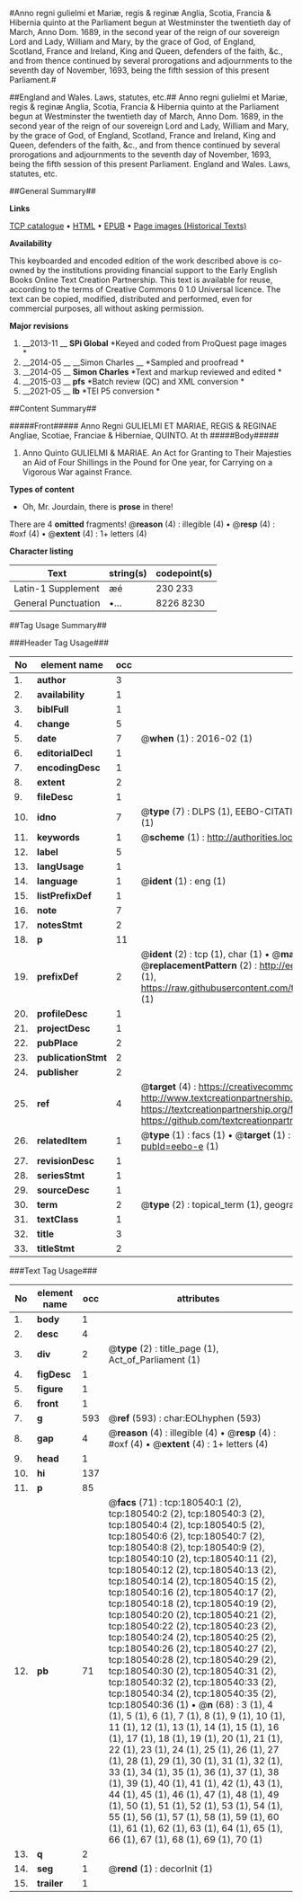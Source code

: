 #Anno regni gulielmi et Mariæ, regis & reginæ Anglia, Scotia, Francia & Hibernia quinto at the Parliament begun at Westminster the twentieth day of March, Anno Dom. 1689, in the second year of the reign of our sovereign Lord and Lady, William and Mary, by the grace of God, of England, Scotland, France and Ireland, King and Queen, defenders of the faith, &c., and from thence continued by several prorogations and adjournments to the seventh day of November, 1693, being the fifth session of this present Parliament.#

##England and Wales. Laws, statutes, etc.##
Anno regni gulielmi et Mariæ, regis & reginæ Anglia, Scotia, Francia & Hibernia quinto at the Parliament begun at Westminster the twentieth day of March, Anno Dom. 1689, in the second year of the reign of our sovereign Lord and Lady, William and Mary, by the grace of God, of England, Scotland, France and Ireland, King and Queen, defenders of the faith, &c., and from thence continued by several prorogations and adjournments to the seventh day of November, 1693, being the fifth session of this present Parliament.
England and Wales. Laws, statutes, etc.

##General Summary##

**Links**

[TCP catalogue](http://www.ota.ox.ac.uk/tcp/)  • 
[HTML](http://tei.it.ox.ac.uk/tcp/Texts-HTML/free/B09/B09016.html)  • 
[EPUB](http://tei.it.ox.ac.uk/tcp/Texts-EPUB/free/B09/B09016.epub) • 
[Page images (Historical Texts)](https://historicaltexts.jisc.ac.uk/eebo-61296978e)

**Availability**

This keyboarded and encoded edition of the work described above is co-owned by the
    institutions providing financial support to the Early English Books Online Text Creation
    Partnership. This text is available for reuse, according to the terms of  Creative Commons 0 1.0 Universal
    licence. The text can be copied, modified, distributed and performed, even for commercial
    purposes, all without asking permission.

**Major revisions**

1. __2013-11 __ __SPi Global__ *Keyed and coded from ProQuest page images *
1. __2014-05 __ __Simon Charles __ *Sampled and proofread *
1. __2014-05 __ __Simon Charles__ *Text and markup reviewed and edited *
1. __2015-03 __ __pfs__ *Batch review (QC) and XML conversion *
1. __2021-05 __ __lb__ *TEI P5 conversion *

##Content Summary##

#####Front#####
Anno Regni GULIELMI ET MARIAE, REGIS & REGINAE Angliae, Scotiae, Franciae & Hiberniae, QUINTO. At th
#####Body#####

1. Anno Quinto GULIELMI & MARIAE. An Act for Granting to Their Majesties an Aid of Four Shillings in the Pound for One year, for Carrying on a Vigorous War against France.

**Types of content**

  * Oh, Mr. Jourdain, there is **prose** in there!

There are 4 **omitted** fragments! 
 @__reason__ (4) : illegible (4)  •  @__resp__ (4) : #oxf (4)  •  @__extent__ (4) : 1+ letters (4)

**Character listing**


|Text|string(s)|codepoint(s)|
|---|---|---|
|Latin-1 Supplement|æé|230 233|
|General Punctuation|•…|8226 8230|

##Tag Usage Summary##

###Header Tag Usage###

|No|element name|occ|attributes|
|---|---|---|---|
|1.|__author__|3||
|2.|__availability__|1||
|3.|__biblFull__|1||
|4.|__change__|5||
|5.|__date__|7| @__when__ (1) : 2016-02 (1)|
|6.|__editorialDecl__|1||
|7.|__encodingDesc__|1||
|8.|__extent__|2||
|9.|__fileDesc__|1||
|10.|__idno__|7| @__type__ (7) : DLPS (1), EEBO-CITATION (1), VID (1), EEBO-PROQUEST (1), STC (2), OCLC (1)|
|11.|__keywords__|1| @__scheme__ (1) : http://authorities.loc.gov/ (1)|
|12.|__label__|5||
|13.|__langUsage__|1||
|14.|__language__|1| @__ident__ (1) : eng (1)|
|15.|__listPrefixDef__|1||
|16.|__note__|7||
|17.|__notesStmt__|2||
|18.|__p__|11||
|19.|__prefixDef__|2| @__ident__ (2) : tcp (1), char (1)  •  @__matchPattern__ (2) : ([0-9\-]+):([0-9IVX]+) (1), (.+) (1)  •  @__replacementPattern__ (2) : http://eebo.chadwyck.com/downloadtiff?vid=$1&page=$2 (1), https://raw.githubusercontent.com/textcreationpartnership/Texts/master/tcpchars.xml#$1 (1)|
|20.|__profileDesc__|1||
|21.|__projectDesc__|1||
|22.|__pubPlace__|2||
|23.|__publicationStmt__|2||
|24.|__publisher__|2||
|25.|__ref__|4| @__target__ (4) : https://creativecommons.org/publicdomain/zero/1.0/ (1), http://www.textcreationpartnership.org/docs/. (1), https://textcreationpartnership.org/faq/#faq05 (1), https://github.com/textcreationpartnership (1)|
|26.|__relatedItem__|1| @__type__ (1) : facs (1)  •  @__target__ (1) : https://data.historicaltexts.jisc.ac.uk/view?pubId=eebo-e (1)|
|27.|__revisionDesc__|1||
|28.|__seriesStmt__|1||
|29.|__sourceDesc__|1||
|30.|__term__|2| @__type__ (2) : topical_term (1), geographic_name (1)|
|31.|__textClass__|1||
|32.|__title__|3||
|33.|__titleStmt__|2||


###Text Tag Usage###

|No|element name|occ|attributes|
|---|---|---|---|
|1.|__body__|1||
|2.|__desc__|4||
|3.|__div__|2| @__type__ (2) : title_page (1), Act_of_Parliament (1)|
|4.|__figDesc__|1||
|5.|__figure__|1||
|6.|__front__|1||
|7.|__g__|593| @__ref__ (593) : char:EOLhyphen (593)|
|8.|__gap__|4| @__reason__ (4) : illegible (4)  •  @__resp__ (4) : #oxf (4)  •  @__extent__ (4) : 1+ letters (4)|
|9.|__head__|1||
|10.|__hi__|137||
|11.|__p__|85||
|12.|__pb__|71| @__facs__ (71) : tcp:180540:1 (2), tcp:180540:2 (2), tcp:180540:3 (2), tcp:180540:4 (2), tcp:180540:5 (2), tcp:180540:6 (2), tcp:180540:7 (2), tcp:180540:8 (2), tcp:180540:9 (2), tcp:180540:10 (2), tcp:180540:11 (2), tcp:180540:12 (2), tcp:180540:13 (2), tcp:180540:14 (2), tcp:180540:15 (2), tcp:180540:16 (2), tcp:180540:17 (2), tcp:180540:18 (2), tcp:180540:19 (2), tcp:180540:20 (2), tcp:180540:21 (2), tcp:180540:22 (2), tcp:180540:23 (2), tcp:180540:24 (2), tcp:180540:25 (2), tcp:180540:26 (2), tcp:180540:27 (2), tcp:180540:28 (2), tcp:180540:29 (2), tcp:180540:30 (2), tcp:180540:31 (2), tcp:180540:32 (2), tcp:180540:33 (2), tcp:180540:34 (2), tcp:180540:35 (2), tcp:180540:36 (1)  •  @__n__ (68) : 3 (1), 4 (1), 5 (1), 6 (1), 7 (1), 8 (1), 9 (1), 10 (1), 11 (1), 12 (1), 13 (1), 14 (1), 15 (1), 16 (1), 17 (1), 18 (1), 19 (1), 20 (1), 21 (1), 22 (1), 23 (1), 24 (1), 25 (1), 26 (1), 27 (1), 28 (1), 29 (1), 30 (1), 31 (1), 32 (1), 33 (1), 34 (1), 35 (1), 36 (1), 37 (1), 38 (1), 39 (1), 40 (1), 41 (1), 42 (1), 43 (1), 44 (1), 45 (1), 46 (1), 47 (1), 48 (1), 49 (1), 50 (1), 51 (1), 52 (1), 53 (1), 54 (1), 55 (1), 56 (1), 57 (1), 58 (1), 59 (1), 60 (1), 61 (1), 62 (1), 63 (1), 64 (1), 65 (1), 66 (1), 67 (1), 68 (1), 69 (1), 70 (1)|
|13.|__q__|2||
|14.|__seg__|1| @__rend__ (1) : decorInit (1)|
|15.|__trailer__|1||
